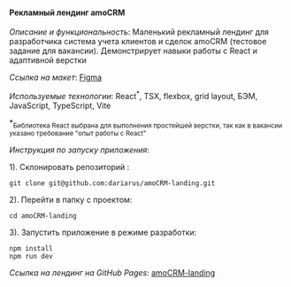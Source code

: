 #### Рекламный лендинг amoCRM

*Описание и функциональность*: Маленький рекламный лендинг для разработчика система учета клиентов и сделок amoCRM (тестовое задание для вакансии). Демонстрирует навыки работы с React и адаптивной верстки

*Ссылка на макет*: [Figma](https://www.figma.com/file/XCumqL9ZTG2h2BXpSbhaAG/%D0%A2%D0%B5%D1%81%D1%82%D0%BE%D0%B2%D0%BE%D0%B5-Front-end-%D0%9D%D0%BE%D1%8F%D0%B1%D1%80%D1%8C'23?type=design&mode=design&t=Ic40eggB49uUNtfq-1)

*Используемые технологии*: React<sup>*</sup>, TSX, flexbox, grid layout, БЭМ, JavaScript, TypeScript, Vite

*<sub>Библиотека React выбрана для выполнения простейшей верстки, так как в вакансии указано требование "опыт работы с React"</sub>

*Инструкция по запуску приложения*:

1). Склонировать репозиторий :
```
git clone git@github.com:dariarus/amoCRM-landing.git
```

2). Перейти в папку с проектом:
```shell
cd amoCRM-landing
```

3). Запустить приложение в режиме разработки:
```shell
npm install
npm run dev
```

*Ссылка на лендинг на GitHub Pages*: [amoCRM-landing](https://dariarus.github.io/amoCRM-landing/)
